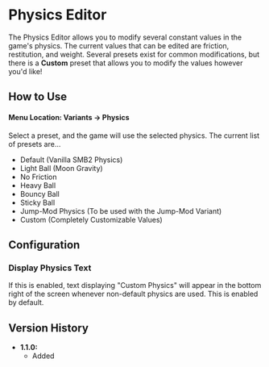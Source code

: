 # Physics Editor
The Physics Editor allows you to modify several constant values in the game's physics. The current values that can be edited are friction, restitution, and weight. Several presets exist for common modifications, but there is a **Custom** preset that allows you to modify the values however you'd like!

## How to Use
#### Menu Location: Variants -> Physics
Select a preset, and the game will use the selected physics. The current list of presets are...
* Default (Vanilla SMB2 Physics)
* Light Ball (Moon Gravity)
* No Friction
* Heavy Ball
* Bouncy Ball
* Sticky Ball
* Jump-Mod Physics (To be used with the Jump-Mod Variant)
* Custom (Completely Customizable Values)

## Configuration
### Display Physics Text
If this is enabled, text displaying "Custom Physics" will appear in the bottom right of the screen whenever non-default physics are used. This is enabled by default.

## Version History
* **1.1.0:**
  * Added
